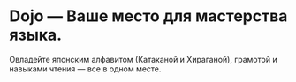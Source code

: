 # Dojo — Ваше место для мастерства языка.

Овладейте японским алфавитом (Катаканой и Хираганой), грамотой и навыками чтения — все в одном месте.
